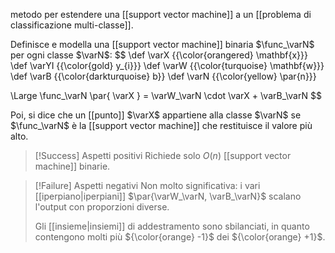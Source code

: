 metodo per estendere una [[support vector machine]] a un [[problema di classificazione multi-classe]].

Definisce e modella una [[support vector machine]] binaria $\func_\varN$ per ogni classe $\varN$:
$$
\def \varX {{\color{orangered} \mathbf{x}}}
\def \varYI {{\color{gold} y_{i}}}
\def \varW {{\color{turquoise} \mathbf{w}}}
\def \varB {{\color{darkturquoise} b}}
\def \varN {{\color{yellow} \par{n}}}

\Large
\func_\varN \par{ \varX } = \varW_\varN \cdot \varX + \varB_\varN
$$

Poi, si dice che un [[punto]] $\varX$ appartiene alla classe $\varN$ se $\func_\varN$ è la [[support vector machine]] che restituisce il valore più alto.

> [!Success] Aspetti positivi
> Richiede solo $O(n)$ [[support vector machine]] binarie.

> [!Failure] Aspetti negativi
> Non molto significativa: i vari [[iperpiano|iperpiani]] $\par{\varW_\varN, \varB_\varN}$ scalano l'output con proporzioni diverse.
> 
> Gli [[insieme|insiemi]] di addestramento sono sbilanciati, in quanto contengono molti più ${\color{orange} -1}$ dei ${\color{orange} +1}$.
